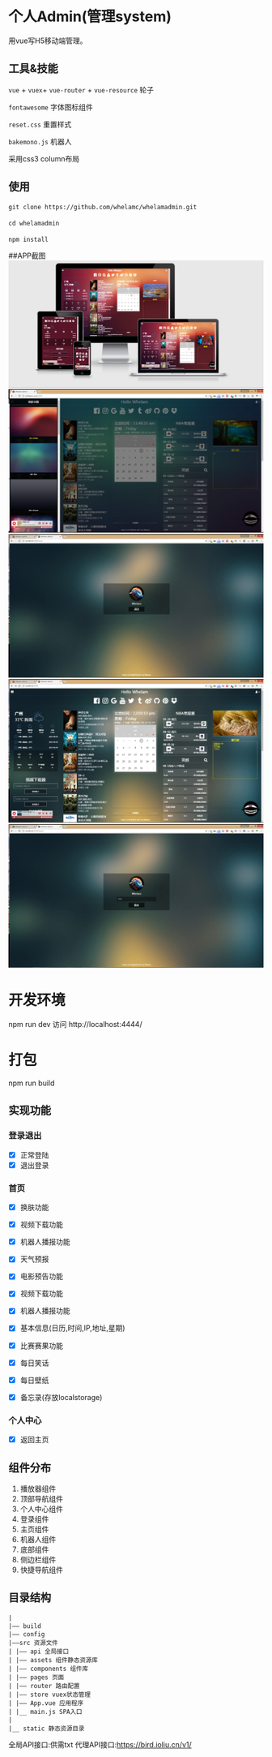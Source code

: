 # 个人Admin(管理system)
用vue写H5移动端管理。

## 工具&技能
`vue` + `vuex`+ `vue-router` + `vue-resource` 轮子

`fontawesome` 字体图标组件

`reset.css` 重置样式

`bakemono.js` 机器人

采用css3 column布局

## 使用
```
git clone https://github.com/whelamc/whelamadmin.git

cd whelamadmin

npm install 

```

##APP截图
![](https://raw.githubusercontent.com/whelamc/whelamadmin/master/screenshot/20170602114532.png)
![](https://raw.githubusercontent.com/whelamc/whelamadmin/master/screenshot/20170602114829.png)
![](https://raw.githubusercontent.com/whelamc/whelamadmin/master/screenshot/20170602120304.png)
![](https://raw.githubusercontent.com/whelamc/whelamadmin/master/screenshot/20170602120315.png)
![](https://raw.githubusercontent.com/whelamc/whelamadmin/master/screenshot/20170602120322.png)

# 开发环境
npm run dev
访问 http://localhost:4444/

# 打包
npm run build

## 实现功能
### 登录退出
- [x] 正常登陆
- [x] 退出登录

### 首页
- [x] 换肤功能
- [x] 视频下载功能
- [x] 机器人播报功能
- [x] 天气预报
- [x] 电影预告功能
- [x] 视频下载功能
- [x] 机器人播报功能
- [x] 基本信息(日历,时间,IP,地址,星期)
- [x] 比赛赛果功能
- [x] 每日笑话
- [x] 每日壁纸
- [x] 备忘录(存放localstorage)


### 个人中心
- [x] 返回主页


## 组件分布
1.  播放器组件
2.  顶部导航组件
3.  个人中心组件
4.  登录组件
5.  主页组件
6.  机器人组件
7.  底部组件
8.  侧边栏组件
9.  快捷导航组件

## 目录结构

```
|
|—— build 
|—— config
|——src 资源文件
| |—— api 全局接口
| |—— assets 组件静态资源库
| |—— components 组件库
| |—— pages 页面
| |—— router 路由配置
| |—— store vuex状态管理
| |—— App.vue 应用程序
| |__ main.js SPA入口
|
|__ static 静态资源目录

```


全局API接口:供需txt
代理API接口:https://bird.ioliu.cn/v1/
